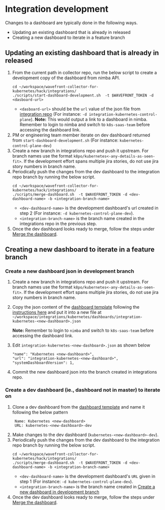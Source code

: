 # Integration development

Changes to a dashboard are typically done in the following ways.
- Updating an existing dashboard that is already in released
- Creating a new dashboard to iterate in a feature branch


## Updating an existing dashboard that is already in released
1. From the current path in collector repo, run the below script to create a development copy of the dashboard from nimba API.
    ```
    cd ~/workspace/wavefront-collector-for-kubernetes/hack/integrations/
    ./scripts/start-dashboard-development.sh  -t $WAVEFRONT_TOKEN -d <dasboard-url>
    ```
   * `<dasboard-url>` should be the `url` value of the json file from [integration repo](https://github.com/sunnylabs/integrations/tree/master/kubernetes/dashboards) (For instance: `-d integration-kubernetes-control-plane`).
   **Note:** This would output a link to a dashboard in nimba. Remember to login to nimba and switch to `k8s-saas-team` before accessing the dashboard link.
2. PM or engineering team member iterate on dev dashboard returned from `start-dashboard-development.sh` (For instance: `kubernetes-control-plane-dev`)
3. Create a new branch in integrations repo and push it upstream. For branch names use the format `k8po/kubernetes<-any-details-as-seen-fit>`. If the development effort spans multiple jira stories, do not use jira story numbers in branch name.
4. Periodically push the changes from the dev dashboard to the integration repo branch by running the below script.
    ```
    cd ~/workspace/wavefront-collector-for-kubernetes/hack/integrations/
    ./scripts/merge-dashboard.sh  -t $WAVEFRONT_TOKEN -d <dev-dashboard-name> -b <integration-branch-name>
    ```
   * `<dev-dashboard-name>` is the development dashboard's url created in step 2 (For instance: `-d kubernetes-control-plane-dev`). 
   * `<integration-branch-name>` is the branch name created in the integrations repo in the previous step.
5. Once the dev dashboard looks ready to merge, follow the steps under [Merge the dashboard](https://confluence.eng.vmware.com/display/CNA/Technical+References#TechnicalReferences-Mergethedashboard).

## Creating a new dashboard to iterate in a feature branch

### Create a new dashboard json in development branch
1. Create a new branch in integrations repo and push it upstream. For branch names use the format `k8po/kubernetes<-any-details-as-seen-fit>`. If the development effort spans multiple jira stories, do not use jira story numbers in branch name.
2. Copy the json content of the [dashboard template](https://nimba.wavefront.com/u/5Ht7N57QKy?t=k8s-saas-team) following the [instructions here](https://docs.wavefront.com/ui_dashboards.html#edit-the-dashboard-json)
   and put it into a new file at `~/workspace/integrations/kubernetes/dashboards/integration-kubernetes-<new-dashboard>.json`
   
   **Note:** Remember to login to `nimba` and switch to `k8s-saas-team` before accessing the dashboard link.
3. Edit `integration-kubernetes-<new-dashboard>.json` as shown below
   ```
   "name": "Kubernetes <new-dashboard>",
   "url": "integration-kubernetes-<new-dashboard>",
   "systemDashboardVersion": 1,
   ```
4. Commit the new dashboard json into the branch created in integrations repo.

### Create a dev dashboard (ie., dashboard not in master) to iterate on

1. Clone a dev dashboard from the [dashboard template](https://nimba.wavefront.com/u/5Ht7N57QKy?t=k8s-saas-team) and name it following the below pattern
   ```
    Name: Kubernetes <new-dashboard>
    URL: kubernetes-<new-dashboard>-dev
   ```
2. Make changes to the dev dashboard (`kubernetes-<new-dashboard>-dev`).
3. Periodically push the changes from the dev dashboard to the integration repo branch by running the below script.
    ```
    cd ~/workspace/wavefront-collector-for-kubernetes/hack/integrations/
    ./scripts/merge-dashboard.sh  -t $WAVEFRONT_TOKEN -d <dev-dashboard-name> -b <integration-branch-name>
    ```
    * `<dev-dashboard-name>` is the development dashboard's `URL` given in step 1 (For instance: `-d kubernetes-control-plane-dev`).
    * `<integration-branch-name>` is the branch name created in [Create a new dashboard in development branch](#create-a-new-dashboard-in-development-branch)
4. Once the dev dashboard looks ready to merge, follow the steps under [Merge the dashboard](https://confluence.eng.vmware.com/display/CNA/Technical+References#TechnicalReferences-Mergethedashboard).
